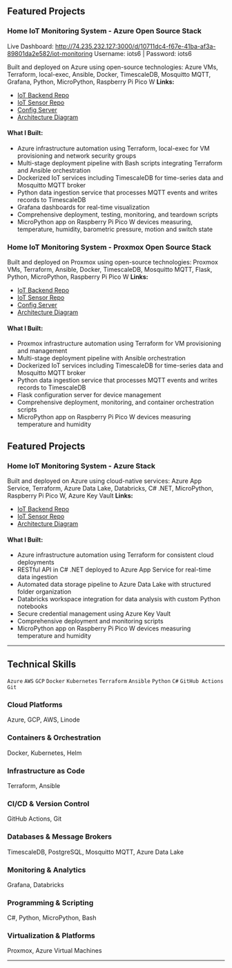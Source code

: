 ## Featured Projects

### Home IoT Monitoring System - Azure Open Source Stack
Live Dashboard: http://74.235.232.127:3000/d/10711dc4-f67e-41ba-af3a-89801da2e582/iot-monitoring 
Username: iots6 | Password: iots6

Built and deployed on Azure using open-source technologies:
Azure VMs, Terraform, local-exec, Ansible, Docker, TimescaleDB, Mosquitto MQTT, Grafana, Python, MicroPython, Raspberry Pi Pico W
**Links:**
- [IoT Backend Repo](https://github.com/nathandiez/iots6_a_oss)
- [IoT Sensor Repo](https://github.com/nathandiez/picosensor_net) 
- [Config Server](https://github.com/nathandiez/prox_serveconfig)
- [Architecture Diagram](https://github.com/nathandiez/nathandiez/blob/main/architecture3.md)
#### What I Built:
- Azure infrastructure automation using Terraform, local-exec for VM provisioning and network security groups
- Multi-stage deployment pipeline with Bash scripts integrating Terraform and Ansible orchestration
- Dockerized IoT services including TimescaleDB for time-series data and Mosquitto MQTT broker
- Python data ingestion service that processes MQTT events and writes records to TimescaleDB
- Grafana dashboards for real-time visualization
- Comprehensive deployment, testing, monitoring, and teardown scripts
- MicroPython app on Raspberry Pi Pico W devices measuring, temperature, humidity, barometric pressure, motion and switch state


### Home IoT Monitoring System - Proxmox Open Source Stack
Built and deployed on Proxmox using open-source technologies:
Proxmox VMs, Terraform, Ansible, Docker, TimescaleDB, Mosquitto MQTT, Flask, Python, MicroPython, Raspberry Pi Pico W
**Links:**
- [IoT Backend Repo](https://github.com/nathandiez/iots6)
- [IoT Sensor Repo](https://github.com/nathandiez/picosensor_net) 
- [Config Server](https://github.com/nathandiez/prox_serveconfig)
- [Architecture Diagram](https://github.com/nathandiez/nathandiez/blob/main/architecture2.md)
#### What I Built:
- Proxmox infrastructure automation using Terraform for VM provisioning and management
- Multi-stage deployment pipeline with Ansible orchestration
- Dockerized IoT services including TimescaleDB for time-series data and Mosquitto MQTT broker
- Python data ingestion service that processes MQTT events and writes records to TimescaleDB
- Flask configuration server for device management
- Comprehensive deployment, monitoring, and container orchestration scripts
- MicroPython app on Raspberry Pi Pico W devices measuring temperature and humidity


## Featured Projects
### Home IoT Monitoring System - Azure Stack
Built and deployed on Azure using cloud-native services:
Azure App Service, Terraform, Azure Data Lake, Databricks, C# .NET, MicroPython, Raspberry Pi Pico W, Azure Key Vault
**Links:**
- [IoT Backend Repo](https://github.com/nathandiez/iots6_net)
- [IoT Sensor Repo](https://github.com/nathandiez/picosensor_net)
- [Architecture Diagram](https://github.com/nathandiez/nathandiez/blob/main/architecture.md)
#### What I Built:
- Azure infrastructure automation using Terraform for consistent cloud deployments
- RESTful API in C# .NET deployed to Azure App Service for real-time data ingestion
- Automated data storage pipeline to Azure Data Lake with structured folder organization
- Databricks workspace integration for data analysis with custom Python notebooks
- Secure credential management using Azure Key Vault
- Comprehensive deployment and monitoring scripts
- MicroPython app on Raspberry Pi Pico W devices measuring temperature and humidity

---

## Technical Skills
`Azure` `AWS` `GCP` `Docker` `Kubernetes` `Terraform` `Ansible` `Python` `C#` `GitHub Actions` `Git`

### Cloud Platforms
Azure, GCP, AWS, Linode

### Containers & Orchestration
Docker, Kubernetes, Helm

### Infrastructure as Code
Terraform, Ansible

### CI/CD & Version Control
GitHub Actions, Git

### Databases & Message Brokers
TimescaleDB, PostgreSQL, Mosquitto MQTT, Azure Data Lake

### Monitoring & Analytics
Grafana, Databricks

### Programming & Scripting
C#, Python, MicroPython, Bash

### Virtualization & Platforms
Proxmox, Azure Virtual Machines

---

